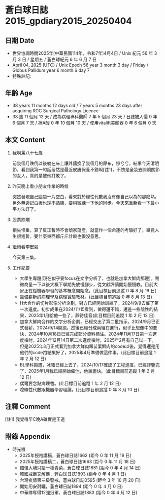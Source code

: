 [_metadata_:encoding]: - "utf-8"
[_metadata_:language]: - "zh-Hant-TW"
[_metadata_:fileformat]: - "markdown"
[_metadata_:MIME_type]: - "text/plain"
[_metadata_:markdown_version]: - "commonmark version 0.30"
[_metadata_:markdown_spec]: - "https://spec.commonmark.org/0.30/"

# 蒼白球日誌2015_gpdiary2015_20250404 #

## 日期 Date ##

* 世界協調時間2025年(中華民國114年，令和7年)4月4日 / Unix 紀元 56 年 3 月 3 日 / 星期五 / 蒼白球紀元 6 年 6 月 7 日
* April 04, 2025 (UTC) / Unix Epoch 56 year 3 month 3 day / Friday / Globus Pallidum year 6 month 6 day 7
* 特殊註記:

## 年齡 Age ##

* 38 years 11 months 12 days old / 7 years 5 months 23 days after acquiring ROC Surgical Pathology Licence
* 38 歲 11 個月 12 天 / 成為病理專科醫師 7 年 5 個月 23 天 / 日誌被入侵 0 年 6 個月 7 天 / 擦A酸 0 年 10 個月 10 天 / 使用vitalift美顏器 0 年 6 個月 0 天

## 本文 Content ##

1. 我啊罵八十七歲

    前幾個月跌倒以後躺在床上讓外傭換了幾個月的尿布，慘兮兮，結果今天清明節，看到我第一句話居然是最近皮膚保養不錯啊[註1]，不愧是全妝去開髖關節的女人，真的是被他打敗了。

2. 昨天晚上看小朋友作業的時候

    突然發現自己腦袋一片空白，看來對於線性代數我沒有像自己以為的那麼熟。另外無邊記白板也還不熟練，要稍微練一下他的同步。今天來重新看一下最小平方法好了。

3. 股票跌爛

    損失慘重，算了反正暫時不會傾家蕩產，就當作一個命運的考驗好了。畢竟人生很短暫，要什麼東西都斤斤計較也很沒意思。

4. 繼續看李宏毅

    今天第三集。

5. 工作紀要

    - 大學生專題(現在似乎要focus在文字分析了，也就是加拿大鮮肉那邊)。稍微商量一下以後大概下學期先放慢腳步，從文獻評讀開始慢慢教。目前大家正在從機器學習的基本概念開始念。(此目標目前追蹤 0 年 8 月 19 日)
    - 籌備嶄新的病理學及病理實驗教材。(此目標目前追蹤 0 年 8 月 13 日)
    - H大合作的切片影像分析企劃，對方已經開始訓練了，2024/9/9去催了第一次進度。初步成果在2024/11/15看到，做得還不錯，還差一些陰性的結果，2025年1月給他一些了，靜待佳音(此目標目前追蹤 1 年 2 月 12 日)
    - 加拿大鮮肉合作的文字分析企劃，已經交出了第二批指示。2024/9月已正式發薪，2024/9/14開跑，然後已經分成兩組在進行，似乎比想像中的要快，2024年10月18日已經完成部分資料標注。2024年11月17日第一次進度檢討，2024年12月14日第二次進度檢討，2025年2月有自己試一下，但是2025年3月正式看到加拿大鮮肉跟苗栗鮮肉的code以後，覺得還是用他們的code跑結果好了，2025年4月準備做這件事。(此目標目前追蹤 1 年 2 月 12 日)
    - BL學科搬遷，冰箱已經上去了，2024/10/17確認了工程進度，已經評鑒完了，2025年1月我已經開始催他，他說盡快。(此目標目前追蹤 1 年 2 月 12 日)
    - 偶爾要念點病理書。(此目標目前追蹤 1 年 2 月 12 日)
    - 唸線性代數跟機器學習理論。(此目標目前追蹤 0 年 3 月 10 日)

## 注釋 Comment ##

[註1] 我覺得早C晚A確實是王道

## 附錄 Appendix ##

* 時光機
    - 2025年授袍講稿，蒼白球日誌1662 (距今 0 年 11 月 19 日)
    - 2025年授袍講稿二，蒼白球日誌1663 (距今 0 年 11 月 18 日)
    - 錯怪大埔只給一種青菜，蒼白球日誌1881 (距今 0 年 4 月 14 日)
    - 韓國戒嚴又解嚴，蒼白球日誌1893 (距今 0 年 4 月 1 日)
    - 台灣疫情第三級警戒，蒼白球日誌0595 (距今 3 年 10 月 20 日)
    - 開始用安耐曬，蒼白球日誌1894 (距今 0 年 4 月 0 日)
    - 中華隊奪得12強冠軍，蒼白球日誌1883 (距今 0 年 4 月 12 日)
